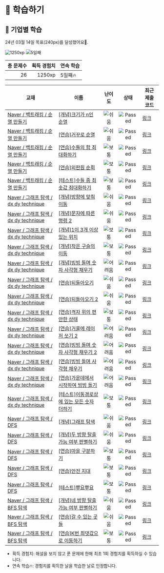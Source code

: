 # 📖 학습하기

## 🚀 기업별 학습
24년 03월 14일 목표(240px)를 달성했어요🥳.

![1250xp](https://img.shields.io/badge/EXP-1250xp-%235cb85c.svg?for-the-badge)
![5일째](https://img.shields.io/badge/연속학습-5일째-%23E34F26.svg?for-the-badge)

|총 문제수|획득 경험치|연속 학습|
|---:|---:|---|
26|1250xp|5일째🔥|

|교재|이름|난이도|상태|최근 제출 코드|
|---|---|:---:|:---:|---|
|[Naver / 백트래킹 / 순열 만들기](https://www.codetree.ai/missions?missionId=14)|[[개념]크기가 n인 순열](https://www.codetree.ai/missions/14/problems/n-permutation)|![쉬움][easy]|![Passed][passed]|[링크](https://github.com/gsbang97/codetree-TILs/blob/main/240314/%ED%81%AC%EA%B8%B0%EA%B0%80%20n%EC%9D%B8%20%EC%88%9C%EC%97%B4/n-permutation.py)|
|[Naver / 백트래킹 / 순열 만들기](https://www.codetree.ai/missions?missionId=14)|[[연습]거꾸로 순열](https://www.codetree.ai/missions/14/problems/backward-permutation)|![쉬움][easy]|![Passed][passed]|[링크](https://github.com/gsbang97/codetree-TILs/blob/main/240314/%EA%B1%B0%EA%BE%B8%EB%A1%9C%20%EC%88%9C%EC%97%B4/backward-permutation.py)|
|[Naver / 백트래킹 / 순열 만들기](https://www.codetree.ai/missions?missionId=14)|[[연습]수들의 합 최대화하기](https://www.codetree.ai/missions/14/problems/max-sum-of-numbers)|![보통][medium]|![Passed][passed]|[링크](https://github.com/gsbang97/codetree-TILs/blob/main/240314/%EC%88%98%EB%93%A4%EC%9D%98%20%ED%95%A9%20%EC%B5%9C%EB%8C%80%ED%99%94%ED%95%98%EA%B8%B0/max-sum-of-numbers.py)|
|[Naver / 백트래킹 / 순열 만들기](https://www.codetree.ai/missions?missionId=14)|[[연습]외판원 순회](https://www.codetree.ai/missions/14/problems/traveling-salesman-problem)|![보통][medium]|![Passed][passed]|[링크](https://github.com/gsbang97/codetree-TILs/blob/main/240314/%EC%99%B8%ED%8C%90%EC%9B%90%20%EC%88%9C%ED%9A%8C/traveling-salesman-problem.py)|
|[Naver / 백트래킹 / 순열 만들기](https://www.codetree.ai/missions?missionId=14)|[[테스트]수들 중 최솟값 최대화하기](https://www.codetree.ai/missions/14/problems/maximin-of-numbers)|![보통][medium]|![Passed][passed]|[링크](https://github.com/gsbang97/codetree-TILs/blob/main/240314/%EC%88%98%EB%93%A4%20%EC%A4%91%20%EC%B5%9C%EC%86%9F%EA%B0%92%20%EC%B5%9C%EB%8C%80%ED%99%94%ED%95%98%EA%B8%B0/maximin-of-numbers.py)|
|[Naver / 그래프 탐색 / dx dy technique](https://www.codetree.ai/missions?missionId=14)|[[개념]방향에 맞춰 이동](https://www.codetree.ai/missions/14/problems/move-in-direction)|![쉬움][easy]|![Passed][passed]|[링크](https://github.com/gsbang97/codetree-TILs/blob/main/240314/%EB%B0%A9%ED%96%A5%EC%97%90%20%EB%A7%9E%EC%B6%B0%20%EC%9D%B4%EB%8F%99/move-in-direction.py)|
|[Naver / 그래프 탐색 / dx dy technique](https://www.codetree.ai/missions?missionId=14)|[[개념]문자에 따른 명령 2](https://www.codetree.ai/missions/14/problems/text-based-commands2)|![쉬움][easy]|![Passed][passed]|[링크](https://github.com/gsbang97/codetree-TILs/blob/main/240314/%EB%AC%B8%EC%9E%90%EC%97%90%20%EB%94%B0%EB%A5%B8%20%EB%AA%85%EB%A0%B9%202/text-based-commands2.py)|
|[Naver / 그래프 탐색 / dx dy technique](https://www.codetree.ai/missions?missionId=14)|[[개념]1이 3개 이상 있는 위치](https://www.codetree.ai/missions/14/problems/place-more-than-3-ones)|![보통][medium]|![Passed][passed]|[링크](https://github.com/gsbang97/codetree-TILs/blob/main/240314/1%EC%9D%B4%203%EA%B0%9C%20%EC%9D%B4%EC%83%81%20%EC%9E%88%EB%8A%94%20%EC%9C%84%EC%B9%98/place-more-than-3-ones.py)|
|[Naver / 그래프 탐색 / dx dy technique](https://www.codetree.ai/missions?missionId=14)|[[개념]작은 구슬의 이동](https://www.codetree.ai/missions/14/problems/small-marble-movement)|![보통][medium]|![Passed][passed]|[링크](https://github.com/gsbang97/codetree-TILs/blob/main/240314/%EC%9E%91%EC%9D%80%20%EA%B5%AC%EC%8A%AC%EC%9D%98%20%EC%9D%B4%EB%8F%99/small-marble-movement.py)|
|[Naver / 그래프 탐색 / dx dy technique](https://www.codetree.ai/missions?missionId=14)|[[개념]빙빙 돌며 숫자 사각형 채우기](https://www.codetree.ai/missions/14/problems/snail-number-square)|![어려움][hard]|![Passed][passed]|[링크](https://github.com/gsbang97/codetree-TILs/blob/main/240314/%EB%B9%99%EB%B9%99%20%EB%8F%8C%EB%A9%B0%20%EC%88%AB%EC%9E%90%20%EC%82%AC%EA%B0%81%ED%98%95%20%EC%B1%84%EC%9A%B0%EA%B8%B0/snail-number-square.py)|
|[Naver / 그래프 탐색 / dx dy technique](https://www.codetree.ai/missions?missionId=14)|[[연습]되돌아오기](https://www.codetree.ai/missions/14/problems/come-back)|![쉬움][easy]|![Passed][passed]|[링크](https://github.com/gsbang97/codetree-TILs/blob/main/240314/%EB%90%98%EB%8F%8C%EC%95%84%EC%98%A4%EA%B8%B0/come-back.py)|
|[Naver / 그래프 탐색 / dx dy technique](https://www.codetree.ai/missions?missionId=14)|[[연습]되돌아오기 2](https://www.codetree.ai/missions/14/problems/come-back-2)|![쉬움][easy]|![Passed][passed]|[링크](https://github.com/gsbang97/codetree-TILs/blob/main/240314/%EB%90%98%EB%8F%8C%EC%95%84%EC%98%A4%EA%B8%B0%202/come-back-2.py)|
|[Naver / 그래프 탐색 / dx dy technique](https://www.codetree.ai/missions?missionId=14)|[[연습]격자 위의 편안한 상태](https://www.codetree.ai/missions/14/problems/comfortable-state-on-the-grid)|![보통][medium]|![Passed][passed]|[링크](https://github.com/gsbang97/codetree-TILs/blob/main/240314/%EA%B2%A9%EC%9E%90%20%EC%9C%84%EC%9D%98%20%ED%8E%B8%EC%95%88%ED%95%9C%20%EC%83%81%ED%83%9C/comfortable-state-on-the-grid.py)|
|[Naver / 그래프 탐색 / dx dy technique](https://www.codetree.ai/missions?missionId=14)|[[연습]거울에 레이저 쏘기 2](https://www.codetree.ai/missions/14/problems/shoot-a-laser-in-the-mirror-2)|![어려움][hard]|![Passed][passed]|[링크](https://github.com/gsbang97/codetree-TILs/blob/main/240314/%EA%B1%B0%EC%9A%B8%EC%97%90%20%EB%A0%88%EC%9D%B4%EC%A0%80%20%EC%8F%98%EA%B8%B0%202/shoot-a-laser-in-the-mirror-2.py)|
|[Naver / 그래프 탐색 / dx dy technique](https://www.codetree.ai/missions?missionId=14)|[[연습]빙빙 돌며 숫자 사각형 채우기 2](https://www.codetree.ai/missions/14/problems/snail-number-square-2)|![어려움][hard]|![Passed][passed]|[링크](https://github.com/gsbang97/codetree-TILs/blob/main/240314/%EB%B9%99%EB%B9%99%20%EB%8F%8C%EB%A9%B0%20%EC%88%AB%EC%9E%90%20%EC%82%AC%EA%B0%81%ED%98%95%20%EC%B1%84%EC%9A%B0%EA%B8%B0%202/snail-number-square-2.py)|
|[Naver / 그래프 탐색 / dx dy technique](https://www.codetree.ai/missions?missionId=14)|[[연습]빙빙 돌며 사각형 채우기](https://www.codetree.ai/missions/14/problems/snail-alphabet-square)|![어려움][hard]|![Passed][passed]|[링크](https://github.com/gsbang97/codetree-TILs/blob/main/240314/%EB%B9%99%EB%B9%99%20%EB%8F%8C%EB%A9%B0%20%EC%82%AC%EA%B0%81%ED%98%95%20%EC%B1%84%EC%9A%B0%EA%B8%B0/snail-alphabet-square.py)|
|[Naver / 그래프 탐색 / dx dy technique](https://www.codetree.ai/missions?missionId=14)|[[연습]가운데에서 시작하여 빙빙 돌기](https://www.codetree.ai/missions/14/problems/snail-start-from-center)|![어려움][hard]|![Passed][passed]|[링크](https://github.com/gsbang97/codetree-TILs/blob/main/240314/%EA%B0%80%EC%9A%B4%EB%8D%B0%EC%97%90%EC%84%9C%20%EC%8B%9C%EC%9E%91%ED%95%98%EC%97%AC%20%EB%B9%99%EB%B9%99%20%EB%8F%8C%EA%B8%B0/snail-start-from-center.py)|
|[Naver / 그래프 탐색 / dx dy technique](https://www.codetree.ai/missions?missionId=14)|[[테스트]이동경로상에 있는 모든 숫자 더하기](https://www.codetree.ai/missions/14/problems/add-all-the-numbers-on-the-path)|![보통][medium]|![Passed][passed]|[링크](https://github.com/gsbang97/codetree-TILs/blob/main/240314/%EC%9D%B4%EB%8F%99%EA%B2%BD%EB%A1%9C%EC%83%81%EC%97%90%20%EC%9E%88%EB%8A%94%20%EB%AA%A8%EB%93%A0%20%EC%88%AB%EC%9E%90%20%EB%8D%94%ED%95%98%EA%B8%B0/add-all-the-numbers-on-the-path.py)|
|[Naver / 그래프 탐색 / DFS](https://www.codetree.ai/missions?missionId=14)|[[개념]그래프 탐색](https://www.codetree.ai/missions/14/problems/graph-traversal)|![쉬움][easy]|![Passed][passed]|[링크](https://github.com/gsbang97/codetree-TILs/blob/main/240314/%EA%B7%B8%EB%9E%98%ED%94%84%20%ED%83%90%EC%83%89/graph-traversal.py)|
|[Naver / 그래프 탐색 / DFS](https://www.codetree.ai/missions?missionId=14)|[[개념]두 방향 탈출 가능 여부 판별하기](https://www.codetree.ai/missions/14/problems/determine-escapableness-with-2-ways)|![쉬움][easy]|![Passed][passed]|[링크](https://github.com/gsbang97/codetree-TILs/blob/main/240314/%EB%91%90%20%EB%B0%A9%ED%96%A5%20%ED%83%88%EC%B6%9C%20%EA%B0%80%EB%8A%A5%20%EC%97%AC%EB%B6%80%20%ED%8C%90%EB%B3%84%ED%95%98%EA%B8%B0/determine-escapableness-with-2-ways.py)|
|[Naver / 그래프 탐색 / DFS](https://www.codetree.ai/missions?missionId=14)|[[연습]마을 구분하기](https://www.codetree.ai/missions/14/problems/seperate-village)|![보통][medium]|![Passed][passed]|[링크](https://github.com/gsbang97/codetree-TILs/blob/main/240314/%EB%A7%88%EC%9D%84%20%EA%B5%AC%EB%B6%84%ED%95%98%EA%B8%B0/seperate-village.py)|
|[Naver / 그래프 탐색 / DFS](https://www.codetree.ai/missions?missionId=14)|[[연습]안전 지대](https://www.codetree.ai/missions/14/problems/comfort-zone)|![보통][medium]|![Passed][passed]|[링크](https://github.com/gsbang97/codetree-TILs/blob/main/240314/%EC%95%88%EC%A0%84%20%EC%A7%80%EB%8C%80/comfort-zone.py)|
|[Naver / 그래프 탐색 / DFS](https://www.codetree.ai/missions?missionId=14)|[[테스트]뿌요뿌요](https://www.codetree.ai/missions/14/problems/puyo-puyo)|![보통][medium]|![Passed][passed]|[링크](https://github.com/gsbang97/codetree-TILs/blob/main/240314/%EB%BF%8C%EC%9A%94%EB%BF%8C%EC%9A%94/puyo-puyo.py)|
|[Naver / 그래프 탐색 / BFS 탐색](https://www.codetree.ai/missions?missionId=14)|[[개념]네 방향 탈출 가능 여부 판별하기](https://www.codetree.ai/missions/14/problems/determine-escapableness-with-4-ways)|![쉬움][easy]|![Passed][passed]|[링크](https://github.com/gsbang97/codetree-TILs/blob/main/240314/%EB%84%A4%20%EB%B0%A9%ED%96%A5%20%ED%83%88%EC%B6%9C%20%EA%B0%80%EB%8A%A5%20%EC%97%AC%EB%B6%80%20%ED%8C%90%EB%B3%84%ED%95%98%EA%B8%B0/determine-escapableness-with-4-ways.py)|
|[Naver / 그래프 탐색 / BFS 탐색](https://www.codetree.ai/missions?missionId=14)|[[연습]갈 수 있는 곳들](https://www.codetree.ai/missions/14/problems/places-can-go)|![쉬움][easy]|![Passed][passed]|[링크](https://github.com/gsbang97/codetree-TILs/blob/main/240314/%EA%B0%88%20%EC%88%98%20%EC%9E%88%EB%8A%94%20%EA%B3%B3%EB%93%A4/places-can-go.py)|
|[Naver / 그래프 탐색 / BFS 탐색](https://www.codetree.ai/missions?missionId=14)|[[연습]K번 최댓값으로 이동하기](https://www.codetree.ai/missions/14/problems/move-to-max-k-times)|![보통][medium]|![Passed][passed]|[링크](https://github.com/gsbang97/codetree-TILs/blob/main/240314/K%EB%B2%88%20%EC%B5%9C%EB%8C%93%EA%B0%92%EC%9C%BC%EB%A1%9C%20%EC%9D%B4%EB%8F%99%ED%95%98%EA%B8%B0/move-to-max-k-times.py)|


* 획득 경험치: 해설을 보지 않고 푼 문제에 한해 최초 1회 경험치를 획득하실 수 있습니다.
* 연속 학습🔥: 경험치를 획득한 날을 학습한 날로 인정합니다.










[b5]: https://img.shields.io/badge/Bronze_5-%235D3E31.svg
[b4]: https://img.shields.io/badge/Bronze_4-%235D3E31.svg
[b3]: https://img.shields.io/badge/Bronze_3-%235D3E31.svg
[b2]: https://img.shields.io/badge/Bronze_2-%235D3E31.svg
[b1]: https://img.shields.io/badge/Bronze_1-%235D3E31.svg
[s5]: https://img.shields.io/badge/Silver_5-%23394960.svg
[s4]: https://img.shields.io/badge/Silver_4-%23394960.svg
[s3]: https://img.shields.io/badge/Silver_3-%23394960.svg
[s2]: https://img.shields.io/badge/Silver_2-%23394960.svg
[s1]: https://img.shields.io/badge/Silver_1-%23394960.svg
[g5]: https://img.shields.io/badge/Gold_5-%23FFC433.svg
[g4]: https://img.shields.io/badge/Gold_4-%23FFC433.svg
[g3]: https://img.shields.io/badge/Gold_3-%23FFC433.svg
[g2]: https://img.shields.io/badge/Gold_2-%23FFC433.svg
[g1]: https://img.shields.io/badge/Gold_1-%23FFC433.svg
[p5]: https://img.shields.io/badge/Platinum_5-%2376DDD8.svg
[p4]: https://img.shields.io/badge/Platinum_4-%2376DDD8.svg
[p3]: https://img.shields.io/badge/Platinum_3-%2376DDD8.svg
[p2]: https://img.shields.io/badge/Platinum_2-%2376DDD8.svg
[p1]: https://img.shields.io/badge/Platinum_1-%2376DDD8.svg
[passed]: https://img.shields.io/badge/Passed-%23009D27.svg
[failed]: https://img.shields.io/badge/Failed-%23D24D57.svg
[easy]: https://img.shields.io/badge/쉬움-%235cb85c.svg?for-the-badge
[medium]: https://img.shields.io/badge/보통-%23FFC433.svg?for-the-badge
[hard]: https://img.shields.io/badge/어려움-%23D24D57.svg?for-the-badge